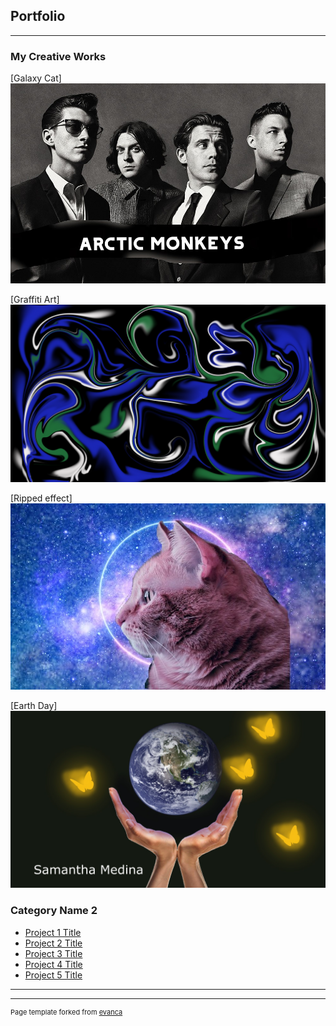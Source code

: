 ## Portfolio

---

### My Creative Works 

[Galaxy Cat]
<img src="images/Arctic-Monkeys-03-Photo-Credit-Zackery-Michael-HI-RES.jpg?raw=true"/>

[Graffiti Art]
<img src="images/swirl.png?raw=true"/>

[Ripped effect]
<img src="images/galaxycat2.jpg?raw=true"/>

[Earth Day]
<img src="images/projectbutterfly.jpg?raw=true"/>

### Category Name 2

- [Project 1 Title](http://example.com/)
- [Project 2 Title](http://example.com/)
- [Project 3 Title](http://example.com/)
- [Project 4 Title](http://example.com/)
- [Project 5 Title](http://example.com/)

---




---
<p style="font-size:11px">Page template forked from <a href="https://github.com/evanca/quick-portfolio">evanca</a></p>
<!-- Remove above link if you don't want to attibute -->
